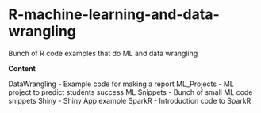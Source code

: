 # R-machine-learning-and-data-wrangling

Bunch of R code examples that do ML and data wrangling

<b>Content</b>

DataWrangling - Example code for making a report
ML_Projects - ML project to predict students success
ML Snippets - Bunch of small ML code snippets
Shiny - Shiny App example
SparkR - Introduction code to SparkR
